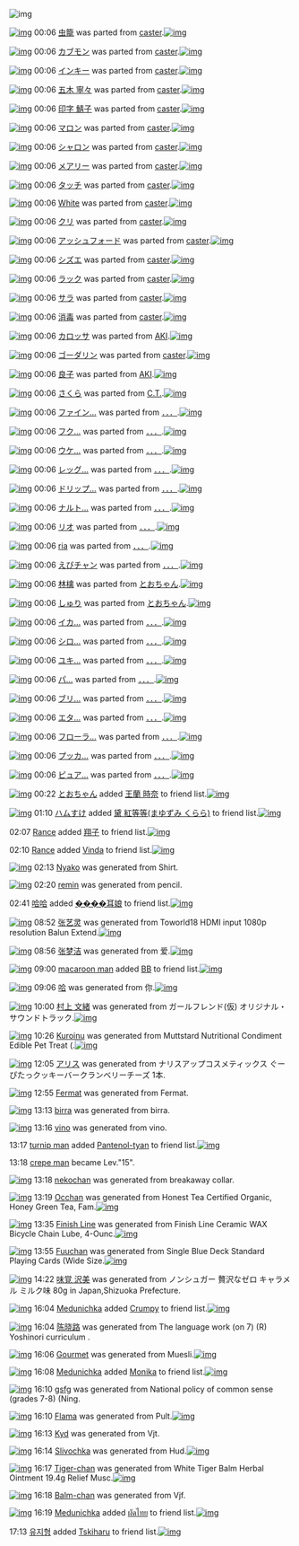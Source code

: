 ![img](http://gdrive-cdn.herokuapp.com/537b65a5bc09f0000721dda7/512px-barcode.png)

[![img](http://www.deviantsart.com/qf7rdf.png)](http://www.barcodekanojo.com/kanojo/71953/%E8%99%AB%E7%B1%A0) 00:06 [虫籠](http://www.barcodekanojo.com/kanojo/71953/%E8%99%AB%E7%B1%A0) was parted from [caster](http://www.barcodekanojo.com/kanojo/71953/%E8%99%AB%E7%B1%A0).[![img](http://www.deviantsart.com/n3nut1.jpeg)](http://www.barcodekanojo.com/user/240377/caster) 

[![img](http://www.deviantsart.com/1he8kq2.png)](http://www.barcodekanojo.com/kanojo/1045494/%E3%82%AB%E3%83%96%E3%83%A2%E3%83%B3) 00:06 [カブモン](http://www.barcodekanojo.com/kanojo/1045494/%E3%82%AB%E3%83%96%E3%83%A2%E3%83%B3) was parted from [caster](http://www.barcodekanojo.com/kanojo/1045494/%E3%82%AB%E3%83%96%E3%83%A2%E3%83%B3).[![img](http://www.deviantsart.com/n3nut1.jpeg)](http://www.barcodekanojo.com/user/240377/caster) 

[![img](http://www.deviantsart.com/24ff07s.png)](http://www.barcodekanojo.com/kanojo/968/%E3%82%A4%E3%83%B3%E3%82%AD%E3%83%BC) 00:06 [インキー](http://www.barcodekanojo.com/kanojo/968/%E3%82%A4%E3%83%B3%E3%82%AD%E3%83%BC) was parted from [caster](http://www.barcodekanojo.com/kanojo/968/%E3%82%A4%E3%83%B3%E3%82%AD%E3%83%BC).[![img](http://www.deviantsart.com/n3nut1.jpeg)](http://www.barcodekanojo.com/user/240377/caster) 

[![img](http://www.deviantsart.com/2hp4adk.png)](http://www.barcodekanojo.com/kanojo/561780/%E4%BA%94%E6%9C%A8%20%E5%AF%A7%E3%80%85) 00:06 [五木 寧々](http://www.barcodekanojo.com/kanojo/561780/%E4%BA%94%E6%9C%A8%20%E5%AF%A7%E3%80%85) was parted from [caster](http://www.barcodekanojo.com/kanojo/561780/%E4%BA%94%E6%9C%A8%20%E5%AF%A7%E3%80%85).[![img](http://www.deviantsart.com/n3nut1.jpeg)](http://www.barcodekanojo.com/user/240377/caster) 

[![img](http://www.deviantsart.com/2csp8bl.png)](http://www.barcodekanojo.com/kanojo/554619/%E5%8D%B0%E5%AD%97%20%E9%AF%96%E5%AD%90) 00:06 [印字 鯖子](http://www.barcodekanojo.com/kanojo/554619/%E5%8D%B0%E5%AD%97%20%E9%AF%96%E5%AD%90) was parted from [caster](http://www.barcodekanojo.com/kanojo/554619/%E5%8D%B0%E5%AD%97%20%E9%AF%96%E5%AD%90).[![img](http://www.deviantsart.com/n3nut1.jpeg)](http://www.barcodekanojo.com/user/240377/caster) 

[![img](http://www.deviantsart.com/ga5lc7.png)](http://www.barcodekanojo.com/kanojo/589228/%E3%83%9E%E3%83%AD%E3%83%B3) 00:06 [マロン](http://www.barcodekanojo.com/kanojo/589228/%E3%83%9E%E3%83%AD%E3%83%B3) was parted from [caster](http://www.barcodekanojo.com/kanojo/589228/%E3%83%9E%E3%83%AD%E3%83%B3).[![img](http://www.deviantsart.com/n3nut1.jpeg)](http://www.barcodekanojo.com/user/240377/caster) 

[![img](http://www.deviantsart.com/1b7lnjt.png)](http://www.barcodekanojo.com/kanojo/577353/%E3%82%B7%E3%83%A3%E3%83%AD%E3%83%B3) 00:06 [シャロン](http://www.barcodekanojo.com/kanojo/577353/%E3%82%B7%E3%83%A3%E3%83%AD%E3%83%B3) was parted from [caster](http://www.barcodekanojo.com/kanojo/577353/%E3%82%B7%E3%83%A3%E3%83%AD%E3%83%B3).[![img](http://www.deviantsart.com/n3nut1.jpeg)](http://www.barcodekanojo.com/user/240377/caster) 

[![img](http://www.deviantsart.com/136950r.png)](http://www.barcodekanojo.com/kanojo/575220/%E3%83%A1%E3%82%A2%E3%83%AA%E3%83%BC) 00:06 [メアリー](http://www.barcodekanojo.com/kanojo/575220/%E3%83%A1%E3%82%A2%E3%83%AA%E3%83%BC) was parted from [caster](http://www.barcodekanojo.com/kanojo/575220/%E3%83%A1%E3%82%A2%E3%83%AA%E3%83%BC).[![img](http://www.deviantsart.com/n3nut1.jpeg)](http://www.barcodekanojo.com/user/240377/caster) 

[![img](http://www.deviantsart.com/3bjsvnd.png)](http://www.barcodekanojo.com/kanojo/577550/%E3%82%BF%E3%83%83%E3%83%81) 00:06 [タッチ](http://www.barcodekanojo.com/kanojo/577550/%E3%82%BF%E3%83%83%E3%83%81) was parted from [caster](http://www.barcodekanojo.com/kanojo/577550/%E3%82%BF%E3%83%83%E3%83%81).[![img](http://www.deviantsart.com/n3nut1.jpeg)](http://www.barcodekanojo.com/user/240377/caster) 

[![img](http://www.deviantsart.com/2oqsepj.png)](http://www.barcodekanojo.com/kanojo/78505/White) 00:06 [White](http://www.barcodekanojo.com/kanojo/78505/White) was parted from [caster](http://www.barcodekanojo.com/kanojo/78505/White).[![img](http://www.deviantsart.com/n3nut1.jpeg)](http://www.barcodekanojo.com/user/240377/caster) 

[![img](http://www.deviantsart.com/392mldi.png)](http://www.barcodekanojo.com/kanojo/604805/%E3%82%AF%E3%83%AA) 00:06 [クリ](http://www.barcodekanojo.com/kanojo/604805/%E3%82%AF%E3%83%AA) was parted from [caster](http://www.barcodekanojo.com/kanojo/604805/%E3%82%AF%E3%83%AA).[![img](http://www.deviantsart.com/n3nut1.jpeg)](http://www.barcodekanojo.com/user/240377/caster) 

[![img](http://www.deviantsart.com/3fqbg8i.png)](http://www.barcodekanojo.com/kanojo/585115/%E3%82%A2%E3%83%83%E3%82%B7%E3%83%A5%E3%83%95%E3%82%A9%E3%83%BC%E3%83%89) 00:06 [アッシュフォード](http://www.barcodekanojo.com/kanojo/585115/%E3%82%A2%E3%83%83%E3%82%B7%E3%83%A5%E3%83%95%E3%82%A9%E3%83%BC%E3%83%89) was parted from [caster](http://www.barcodekanojo.com/kanojo/585115/%E3%82%A2%E3%83%83%E3%82%B7%E3%83%A5%E3%83%95%E3%82%A9%E3%83%BC%E3%83%89).[![img](http://www.deviantsart.com/n3nut1.jpeg)](http://www.barcodekanojo.com/user/240377/caster) 

[![img](http://www.deviantsart.com/1paksur.png)](http://www.barcodekanojo.com/kanojo/567164/%E3%82%B7%E3%82%BA%E3%82%A8) 00:06 [シズエ](http://www.barcodekanojo.com/kanojo/567164/%E3%82%B7%E3%82%BA%E3%82%A8) was parted from [caster](http://www.barcodekanojo.com/kanojo/567164/%E3%82%B7%E3%82%BA%E3%82%A8).[![img](http://www.deviantsart.com/n3nut1.jpeg)](http://www.barcodekanojo.com/user/240377/caster) 

[![img](http://www.deviantsart.com/29r2ng5.png)](http://www.barcodekanojo.com/kanojo/1200067/%E3%83%A9%E3%83%83%E3%82%AF) 00:06 [ラック](http://www.barcodekanojo.com/kanojo/1200067/%E3%83%A9%E3%83%83%E3%82%AF) was parted from [caster](http://www.barcodekanojo.com/kanojo/1200067/%E3%83%A9%E3%83%83%E3%82%AF).[![img](http://www.deviantsart.com/n3nut1.jpeg)](http://www.barcodekanojo.com/user/240377/caster) 

[![img](http://www.deviantsart.com/3h8gl57.png)](http://www.barcodekanojo.com/kanojo/1051536/%E3%82%B5%E3%83%A9) 00:06 [サラ](http://www.barcodekanojo.com/kanojo/1051536/%E3%82%B5%E3%83%A9) was parted from [caster](http://www.barcodekanojo.com/kanojo/1051536/%E3%82%B5%E3%83%A9).[![img](http://www.deviantsart.com/n3nut1.jpeg)](http://www.barcodekanojo.com/user/240377/caster) 

[![img](http://www.deviantsart.com/260noq8.png)](http://www.barcodekanojo.com/kanojo/541817/%E6%B6%88%E6%AF%92) 00:06 [消毒](http://www.barcodekanojo.com/kanojo/541817/%E6%B6%88%E6%AF%92) was parted from [caster](http://www.barcodekanojo.com/kanojo/541817/%E6%B6%88%E6%AF%92).[![img](http://www.deviantsart.com/n3nut1.jpeg)](http://www.barcodekanojo.com/user/240377/caster) 

[![img](http://www.deviantsart.com/kk7afl.png)](http://www.barcodekanojo.com/kanojo/271336/%E3%82%AB%E3%83%AD%E3%83%83%E3%82%B5) 00:06 [カロッサ](http://www.barcodekanojo.com/kanojo/271336/%E3%82%AB%E3%83%AD%E3%83%83%E3%82%B5) was parted from [AKI](http://www.barcodekanojo.com/kanojo/271336/%E3%82%AB%E3%83%AD%E3%83%83%E3%82%B5).[![img](http://www.deviantsart.com/1kc30mi.jpeg)](http://www.barcodekanojo.com/user/29842/AKI) 

[![img](http://www.deviantsart.com/19m2ibe.png)](http://www.barcodekanojo.com/kanojo/735028/%E3%82%B4%E3%83%BC%E3%83%80%E3%83%AA%E3%83%B3) 00:06 [ゴーダリン](http://www.barcodekanojo.com/kanojo/735028/%E3%82%B4%E3%83%BC%E3%83%80%E3%83%AA%E3%83%B3) was parted from [caster](http://www.barcodekanojo.com/kanojo/735028/%E3%82%B4%E3%83%BC%E3%83%80%E3%83%AA%E3%83%B3).[![img](http://www.deviantsart.com/n3nut1.jpeg)](http://www.barcodekanojo.com/user/240377/caster) 

[![img](http://www.deviantsart.com/3nd6eud.png)](http://www.barcodekanojo.com/kanojo/85266/%E8%89%AF%E5%AD%90) 00:06 [良子](http://www.barcodekanojo.com/kanojo/85266/%E8%89%AF%E5%AD%90) was parted from [AKI](http://www.barcodekanojo.com/kanojo/85266/%E8%89%AF%E5%AD%90).[![img](http://www.deviantsart.com/1kc30mi.jpeg)](http://www.barcodekanojo.com/user/29842/AKI) 

[![img](http://www.deviantsart.com/3uak6gg.png)](http://www.barcodekanojo.com/kanojo/2459048/%E3%81%95%E3%81%8F%E3%82%89) 00:06 [さくら](http://www.barcodekanojo.com/kanojo/2459048/%E3%81%95%E3%81%8F%E3%82%89) was parted from [C.T.](http://www.barcodekanojo.com/kanojo/2459048/%E3%81%95%E3%81%8F%E3%82%89).[![img](http://www.deviantsart.com/fhrc6a.jpeg)](http://www.barcodekanojo.com/user/272165/C.T.) 

[![img](http://www.deviantsart.com/2n6jths.png)](http://www.barcodekanojo.com/kanojo/2854590/%E3%83%95%E3%82%A1%E3%82%A4%E3%83%B3%E2%80%A6) 00:06 [ファイン…](http://www.barcodekanojo.com/kanojo/2854590/%E3%83%95%E3%82%A1%E3%82%A4%E3%83%B3%E2%80%A6) was parted from [．．．](http://www.barcodekanojo.com/kanojo/2854590/%E3%83%95%E3%82%A1%E3%82%A4%E3%83%B3%E2%80%A6).[![img](http://www.deviantsart.com/2m9kvrv.jpeg)](http://www.barcodekanojo.com/user/207315/%EF%BC%8E%EF%BC%8E%EF%BC%8E) 

[![img](http://www.deviantsart.com/2kevott.png)](http://www.barcodekanojo.com/kanojo/2874306/%E3%83%95%E3%82%AF%E2%80%A6) 00:06 [フク…](http://www.barcodekanojo.com/kanojo/2874306/%E3%83%95%E3%82%AF%E2%80%A6) was parted from [．．．](http://www.barcodekanojo.com/kanojo/2874306/%E3%83%95%E3%82%AF%E2%80%A6).[![img](http://www.deviantsart.com/2m9kvrv.jpeg)](http://www.barcodekanojo.com/user/207315/%EF%BC%8E%EF%BC%8E%EF%BC%8E) 

[![img](http://www.deviantsart.com/1v5u1r3.png)](http://www.barcodekanojo.com/kanojo/2859693/%E3%82%A6%E3%82%B1%E2%80%A6) 00:06 [ウケ…](http://www.barcodekanojo.com/kanojo/2859693/%E3%82%A6%E3%82%B1%E2%80%A6) was parted from [．．．](http://www.barcodekanojo.com/kanojo/2859693/%E3%82%A6%E3%82%B1%E2%80%A6).[![img](http://www.deviantsart.com/2m9kvrv.jpeg)](http://www.barcodekanojo.com/user/207315/%EF%BC%8E%EF%BC%8E%EF%BC%8E) 

[![img](http://www.deviantsart.com/2sr04h1.png)](http://www.barcodekanojo.com/kanojo/2866442/%E3%83%AC%E3%83%83%E3%82%B0%E2%80%A6) 00:06 [レッグ…](http://www.barcodekanojo.com/kanojo/2866442/%E3%83%AC%E3%83%83%E3%82%B0%E2%80%A6) was parted from [．．．](http://www.barcodekanojo.com/kanojo/2866442/%E3%83%AC%E3%83%83%E3%82%B0%E2%80%A6).[![img](http://www.deviantsart.com/2m9kvrv.jpeg)](http://www.barcodekanojo.com/user/207315/%EF%BC%8E%EF%BC%8E%EF%BC%8E) 

[![img](http://www.deviantsart.com/c4kbv7.png)](http://www.barcodekanojo.com/kanojo/2854595/%E3%83%89%E3%83%AA%E3%83%83%E3%83%97%E2%80%A6) 00:06 [ドリップ…](http://www.barcodekanojo.com/kanojo/2854595/%E3%83%89%E3%83%AA%E3%83%83%E3%83%97%E2%80%A6) was parted from [．．．](http://www.barcodekanojo.com/kanojo/2854595/%E3%83%89%E3%83%AA%E3%83%83%E3%83%97%E2%80%A6).[![img](http://www.deviantsart.com/2m9kvrv.jpeg)](http://www.barcodekanojo.com/user/207315/%EF%BC%8E%EF%BC%8E%EF%BC%8E) 

[![img](http://www.deviantsart.com/2asus2g.png)](http://www.barcodekanojo.com/kanojo/2855942/%E3%83%8A%E3%83%AB%E3%83%88%E2%80%A6) 00:06 [ナルト…](http://www.barcodekanojo.com/kanojo/2855942/%E3%83%8A%E3%83%AB%E3%83%88%E2%80%A6) was parted from [．．．](http://www.barcodekanojo.com/kanojo/2855942/%E3%83%8A%E3%83%AB%E3%83%88%E2%80%A6).[![img](http://www.deviantsart.com/2m9kvrv.jpeg)](http://www.barcodekanojo.com/user/207315/%EF%BC%8E%EF%BC%8E%EF%BC%8E) 

[![img](http://www.deviantsart.com/1a9to5t.png)](http://www.barcodekanojo.com/kanojo/699150/%E3%83%AA%E3%82%AA) 00:06 [リオ](http://www.barcodekanojo.com/kanojo/699150/%E3%83%AA%E3%82%AA) was parted from [．．．](http://www.barcodekanojo.com/kanojo/699150/%E3%83%AA%E3%82%AA).[![img](http://www.deviantsart.com/2m9kvrv.jpeg)](http://www.barcodekanojo.com/user/207315/%EF%BC%8E%EF%BC%8E%EF%BC%8E) 

[![img](http://www.deviantsart.com/3ns3cug.png)](http://www.barcodekanojo.com/kanojo/690424/ria) 00:06 [ria](http://www.barcodekanojo.com/kanojo/690424/ria) was parted from [．．．](http://www.barcodekanojo.com/kanojo/690424/ria).[![img](http://www.deviantsart.com/2m9kvrv.jpeg)](http://www.barcodekanojo.com/user/207315/%EF%BC%8E%EF%BC%8E%EF%BC%8E) 

[![img](http://www.deviantsart.com/is125o.png)](http://www.barcodekanojo.com/kanojo/691564/%E3%81%88%E3%81%B3%E3%83%81%E3%83%A3%E3%83%B3) 00:06 [えびチャン](http://www.barcodekanojo.com/kanojo/691564/%E3%81%88%E3%81%B3%E3%83%81%E3%83%A3%E3%83%B3) was parted from [．．．](http://www.barcodekanojo.com/kanojo/691564/%E3%81%88%E3%81%B3%E3%83%81%E3%83%A3%E3%83%B3).[![img](http://www.deviantsart.com/2m9kvrv.jpeg)](http://www.barcodekanojo.com/user/207315/%EF%BC%8E%EF%BC%8E%EF%BC%8E) 

[![img](http://www.deviantsart.com/2934ubk.png)](http://www.barcodekanojo.com/kanojo/24674/%E6%9E%97%E6%AA%8E) 00:06 [林檎](http://www.barcodekanojo.com/kanojo/24674/%E6%9E%97%E6%AA%8E) was parted from [とおちゃん](http://www.barcodekanojo.com/kanojo/24674/%E6%9E%97%E6%AA%8E).[![img](http://www.deviantsart.com/1rkj0cl.jpeg)](http://www.barcodekanojo.com/user/11892/%E3%81%A8%E3%81%8A%E3%81%A1%E3%82%83%E3%82%93) 

[![img](http://www.deviantsart.com/3l9gnnf.png)](http://www.barcodekanojo.com/kanojo/206441/%E3%81%97%E3%82%85%E3%82%8A) 00:06 [しゅり](http://www.barcodekanojo.com/kanojo/206441/%E3%81%97%E3%82%85%E3%82%8A) was parted from [とおちゃん](http://www.barcodekanojo.com/kanojo/206441/%E3%81%97%E3%82%85%E3%82%8A).[![img](http://www.deviantsart.com/1rkj0cl.jpeg)](http://www.barcodekanojo.com/user/11892/%E3%81%A8%E3%81%8A%E3%81%A1%E3%82%83%E3%82%93) 

[![img](http://www.deviantsart.com/1eneo2h.png)](http://www.barcodekanojo.com/kanojo/2862933/%E3%82%A4%E3%82%AB%E2%80%A6) 00:06 [イカ…](http://www.barcodekanojo.com/kanojo/2862933/%E3%82%A4%E3%82%AB%E2%80%A6) was parted from [．．．](http://www.barcodekanojo.com/kanojo/2862933/%E3%82%A4%E3%82%AB%E2%80%A6).[![img](http://www.deviantsart.com/2m9kvrv.jpeg)](http://www.barcodekanojo.com/user/207315/%EF%BC%8E%EF%BC%8E%EF%BC%8E) 

[![img](http://www.deviantsart.com/114obs2.png)](http://www.barcodekanojo.com/kanojo/2870728/%E3%82%B7%E3%83%AD%E2%80%A6) 00:06 [シロ…](http://www.barcodekanojo.com/kanojo/2870728/%E3%82%B7%E3%83%AD%E2%80%A6) was parted from [．．．](http://www.barcodekanojo.com/kanojo/2870728/%E3%82%B7%E3%83%AD%E2%80%A6).[![img](http://www.deviantsart.com/2m9kvrv.jpeg)](http://www.barcodekanojo.com/user/207315/%EF%BC%8E%EF%BC%8E%EF%BC%8E) 

[![img](http://www.deviantsart.com/281v932.png)](http://www.barcodekanojo.com/kanojo/2861080/%E3%83%A6%E3%82%AD%E2%80%A6) 00:06 [ユキ…](http://www.barcodekanojo.com/kanojo/2861080/%E3%83%A6%E3%82%AD%E2%80%A6) was parted from [．．．](http://www.barcodekanojo.com/kanojo/2861080/%E3%83%A6%E3%82%AD%E2%80%A6).[![img](http://www.deviantsart.com/2m9kvrv.jpeg)](http://www.barcodekanojo.com/user/207315/%EF%BC%8E%EF%BC%8E%EF%BC%8E) 

[![img](http://www.deviantsart.com/27c3je0.png)](http://www.barcodekanojo.com/kanojo/2862130/%E3%83%91%E2%80%A6) 00:06 [パ…](http://www.barcodekanojo.com/kanojo/2862130/%E3%83%91%E2%80%A6) was parted from [．．．](http://www.barcodekanojo.com/kanojo/2862130/%E3%83%91%E2%80%A6).[![img](http://www.deviantsart.com/2m9kvrv.jpeg)](http://www.barcodekanojo.com/user/207315/%EF%BC%8E%EF%BC%8E%EF%BC%8E) 

[![img](http://www.deviantsart.com/13g85v9.png)](http://www.barcodekanojo.com/kanojo/2859989/%E3%83%96%E3%83%AA%E2%80%A6) 00:06 [ブリ…](http://www.barcodekanojo.com/kanojo/2859989/%E3%83%96%E3%83%AA%E2%80%A6) was parted from [．．．](http://www.barcodekanojo.com/kanojo/2859989/%E3%83%96%E3%83%AA%E2%80%A6).[![img](http://www.deviantsart.com/2m9kvrv.jpeg)](http://www.barcodekanojo.com/user/207315/%EF%BC%8E%EF%BC%8E%EF%BC%8E) 

[![img](http://www.deviantsart.com/1ihqmjt.png)](http://www.barcodekanojo.com/kanojo/2877671/%E3%82%A8%E3%82%BF%E2%80%A6) 00:06 [エタ…](http://www.barcodekanojo.com/kanojo/2877671/%E3%82%A8%E3%82%BF%E2%80%A6) was parted from [．．．](http://www.barcodekanojo.com/kanojo/2877671/%E3%82%A8%E3%82%BF%E2%80%A6).[![img](http://www.deviantsart.com/2m9kvrv.jpeg)](http://www.barcodekanojo.com/user/207315/%EF%BC%8E%EF%BC%8E%EF%BC%8E) 

[![img](http://www.deviantsart.com/4ei0lu.png)](http://www.barcodekanojo.com/kanojo/2870151/%E3%83%95%E3%83%AD%E3%83%BC%E3%83%A9%E2%80%A6) 00:06 [フローラ…](http://www.barcodekanojo.com/kanojo/2870151/%E3%83%95%E3%83%AD%E3%83%BC%E3%83%A9%E2%80%A6) was parted from [．．．](http://www.barcodekanojo.com/kanojo/2870151/%E3%83%95%E3%83%AD%E3%83%BC%E3%83%A9%E2%80%A6).[![img](http://www.deviantsart.com/2m9kvrv.jpeg)](http://www.barcodekanojo.com/user/207315/%EF%BC%8E%EF%BC%8E%EF%BC%8E) 

[![img](http://www.deviantsart.com/3dvuk89.png)](http://www.barcodekanojo.com/kanojo/2605386/%E3%83%97%E3%83%83%E3%82%AB%E2%80%A6) 00:06 [プッカ…](http://www.barcodekanojo.com/kanojo/2605386/%E3%83%97%E3%83%83%E3%82%AB%E2%80%A6) was parted from [．．．](http://www.barcodekanojo.com/kanojo/2605386/%E3%83%97%E3%83%83%E3%82%AB%E2%80%A6).[![img](http://www.deviantsart.com/2m9kvrv.jpeg)](http://www.barcodekanojo.com/user/207315/%EF%BC%8E%EF%BC%8E%EF%BC%8E) 

[![img](http://www.deviantsart.com/do6j04.png)](http://www.barcodekanojo.com/kanojo/2617254/%E3%83%94%E3%83%A5%E3%82%A2%E2%80%A6) 00:06 [ピュア…](http://www.barcodekanojo.com/kanojo/2617254/%E3%83%94%E3%83%A5%E3%82%A2%E2%80%A6) was parted from [．．．](http://www.barcodekanojo.com/kanojo/2617254/%E3%83%94%E3%83%A5%E3%82%A2%E2%80%A6).[![img](http://www.deviantsart.com/2m9kvrv.jpeg)](http://www.barcodekanojo.com/user/207315/%EF%BC%8E%EF%BC%8E%EF%BC%8E) 

[![img](http://www.deviantsart.com/1rkj0cl.jpeg)](http://www.barcodekanojo.com/user/11892/%E3%81%A8%E3%81%8A%E3%81%A1%E3%82%83%E3%82%93) 00:22 [とおちゃん](http://www.barcodekanojo.com/user/11892/%E3%81%A8%E3%81%8A%E3%81%A1%E3%82%83%E3%82%93) added [王蘭 時奈](http://www.barcodekanojo.com/kanojo/2377915/%E7%8E%8B%E8%98%AD%20%E6%99%82%E5%A5%88) to friend list.[![img](http://www.deviantsart.com/2bn7ip7.png)](http://www.barcodekanojo.com/kanojo/2377915/%E7%8E%8B%E8%98%AD%20%E6%99%82%E5%A5%88) 

[![img](http://www.deviantsart.com/3ueb4vl.jpeg)](http://www.barcodekanojo.com/user/31615/%E3%83%8F%E3%83%A0%E3%81%99%E3%81%91) 01:10 [ハムすけ](http://www.barcodekanojo.com/user/31615/%E3%83%8F%E3%83%A0%E3%81%99%E3%81%91) added [黛 紅等等(まゆずみ くらら)](http://www.barcodekanojo.com/kanojo/2145759/%E9%BB%9B%20%E7%B4%85%E7%AD%89%E7%AD%89%28%E3%81%BE%E3%82%86%E3%81%9A%E3%81%BF%20%E3%81%8F%E3%82%89%E3%82%89%29) to friend list.[![img](http://www.deviantsart.com/2vd671t.png)](http://www.barcodekanojo.com/kanojo/2145759/%E9%BB%9B%20%E7%B4%85%E7%AD%89%E7%AD%89%28%E3%81%BE%E3%82%86%E3%81%9A%E3%81%BF%20%E3%81%8F%E3%82%89%E3%82%89%29) 

02:07 [Rance](http://www.barcodekanojo.com/user/499839/Rance) added [翔子](http://www.barcodekanojo.com/kanojo/3074403/%E7%BF%94%E5%AD%90) to friend list.[![img](http://www.deviantsart.com/1mjnhl.png)](http://www.barcodekanojo.com/kanojo/3074403/%E7%BF%94%E5%AD%90) 

02:10 [Rance](http://www.barcodekanojo.com/user/499839/Rance) added [Vinda](http://www.barcodekanojo.com/kanojo/3115931/Vinda) to friend list.[![img](http://www.deviantsart.com/fg8jhd.png)](http://www.barcodekanojo.com/kanojo/3115931/Vinda) 

[![img](http://www.deviantsart.com/2i16ejk.png)](http://www.barcodekanojo.com/kanojo/3192027/Nyako) 02:13 [Nyako](http://www.barcodekanojo.com/kanojo/3192027/Nyako) was generated from Shirt.

[![img](http://www.deviantsart.com/cv7up4.png)](http://www.barcodekanojo.com/kanojo/3192028/remin) 02:20 [remin](http://www.barcodekanojo.com/kanojo/3192028/remin) was generated from pencil.

02:41 [哈哈](http://www.barcodekanojo.com/user/499841/%E5%93%88%E5%93%88) added [����耳娘](http://www.barcodekanojo.com/kanojo/2786488/%EF%BF%BD%EF%BF%BD%EF%BF%BD%EF%BF%BD%E8%80%B3%E5%A8%98) to friend list.[![img](http://www.deviantsart.com/1nkqarh.png)](http://www.barcodekanojo.com/kanojo/2786488/%EF%BF%BD%EF%BF%BD%EF%BF%BD%EF%BF%BD%E8%80%B3%E5%A8%98) 

[![img](http://www.deviantsart.com/1ojvr5g.png)](http://www.barcodekanojo.com/kanojo/3192029/%E5%BC%A0%E8%89%BA%E7%81%B5) 08:52 [张艺灵](http://www.barcodekanojo.com/kanojo/3192029/%E5%BC%A0%E8%89%BA%E7%81%B5) was generated from Toworld18 HDMI input 1080p resolution Balun Extend.[![img](http://www.deviantsart.com/ojvlv1.jpeg)](http://www.barcodekanojo.com/product_images/barcode/6016733/1422057092/Toworld18%20HDMI%20input%201080p%20resolution%20Balun%20Extend.jpg) 

[![img](http://www.deviantsart.com/3a9d669.png)](http://www.barcodekanojo.com/kanojo/3192030/%E5%BC%A0%E6%A2%A6%E6%B4%81) 08:56 [张梦洁](http://www.barcodekanojo.com/kanojo/3192030/%E5%BC%A0%E6%A2%A6%E6%B4%81) was generated from 爱.[![img](http://www.deviantsart.com/msmk1r.jpeg)](http://www.barcodekanojo.com/product_images/barcode/6016734/1422057384/%E7%88%B1.jpg) 

[![img](http://www.deviantsart.com/3ddr9u4.jpeg)](http://www.barcodekanojo.com/user/499845/macaroon%20man) 09:00 [macaroon man](http://www.barcodekanojo.com/user/499845/macaroon%20man) added [BB](http://www.barcodekanojo.com/kanojo/1913349/BB) to friend list.[![img](http://www.deviantsart.com/49nvkh.png)](http://www.barcodekanojo.com/kanojo/1913349/BB) 

[![img](http://www.deviantsart.com/2900osc.png)](http://www.barcodekanojo.com/kanojo/3192031/%E5%93%88) 09:06 [哈](http://www.barcodekanojo.com/kanojo/3192031/%E5%93%88) was generated from 你.[![img](http://www.deviantsart.com/3gutlbo.jpeg)](http://www.barcodekanojo.com/product_images/barcode/6016736/1422057944/50x50x,PE4,PBD,PA0.jpg,qw=88,ah=88.pagespeed.ic.-Z0XPyvrNt.jpg) 

[![img](http://www.deviantsart.com/1u7s1oh.png)](http://www.barcodekanojo.com/kanojo/3192032/%E6%9D%91%E4%B8%8A%20%E6%96%87%E7%B7%92) 10:00 [村上 文緒](http://www.barcodekanojo.com/kanojo/3192032/%E6%9D%91%E4%B8%8A%20%E6%96%87%E7%B7%92) was generated from ガールフレンド(仮)  オリジナル・サウンドトラック.[![img](http://www.deviantsart.com/37mrp8f.jpeg)](http://www.barcodekanojo.com/product_images/barcode/6016737/1422061186/%E3%82%AC%E3%83%BC%E3%83%AB%E3%83%95%E3%83%AC%E3%83%B3%E3%83%89%28%E4%BB%AE%29%20%20%E3%82%AA%E3%83%AA%E3%82%B8%E3%83%8A%E3%83%AB%E3%83%BB%E3%82%B5%E3%82%A6%E3%83%B3%E3%83%89%E3%83%88%E3%83%A9%E3%83%83%E3%82%AF.jpg) 

[![img](http://www.deviantsart.com/15uusq7.png)](http://www.barcodekanojo.com/kanojo/3192033/Kuroinu) 10:26 [Kuroinu](http://www.barcodekanojo.com/kanojo/3192033/Kuroinu) was generated from Muttstard Nutritional Condiment Edible Pet Treat (.[![img](http://www.deviantsart.com/10qbgmg.jpeg)](http://www.barcodekanojo.com/product_images/barcode/6016738/1422062802/Muttstard%20Nutritional%20Condiment%20Edible%20Pet%20Treat%20%28.jpg) 

[![img](http://www.deviantsart.com/3fa56oo.png)](http://www.barcodekanojo.com/kanojo/3192034/%E3%82%A2%E3%83%AA%E3%82%B9) 12:05 [アリス](http://www.barcodekanojo.com/kanojo/3192034/%E3%82%A2%E3%83%AA%E3%82%B9) was generated from ナリスアップコスメティックス ぐーぴたっクッキーバークランベリーチーズ 1本.

[![img](http://www.deviantsart.com/a1rgjl.png)](http://www.barcodekanojo.com/kanojo/3192035/Fermat) 12:55 [Fermat](http://www.barcodekanojo.com/kanojo/3192035/Fermat) was generated from Fermat.

[![img](http://www.deviantsart.com/1criop.png)](http://www.barcodekanojo.com/kanojo/3192036/birra) 13:13 [birra](http://www.barcodekanojo.com/kanojo/3192036/birra) was generated from birra.

[![img](http://www.deviantsart.com/17hsc7t.png)](http://www.barcodekanojo.com/kanojo/3192037/vino) 13:16 [vino](http://www.barcodekanojo.com/kanojo/3192037/vino) was generated from vino.

13:17 [turnip man](http://www.barcodekanojo.com/user/499849/turnip%20man) added [Pantenol-tyan](http://www.barcodekanojo.com/kanojo/2471951/Pantenol-tyan) to friend list.[![img](http://www.deviantsart.com/2knsgmi.png)](http://www.barcodekanojo.com/kanojo/2471951/Pantenol-tyan) 

13:18 [crepe man](http://www.barcodekanojo.com/user/441787/crepe%20man) became Lev."15".

[![img](http://www.deviantsart.com/3675974.png)](http://www.barcodekanojo.com/kanojo/3192038/nekochan) 13:18 [nekochan](http://www.barcodekanojo.com/kanojo/3192038/nekochan) was generated from breakaway collar.

[![img](http://www.deviantsart.com/28mlqgm.png)](http://www.barcodekanojo.com/kanojo/3192039/Occhan) 13:19 [Occhan](http://www.barcodekanojo.com/kanojo/3192039/Occhan) was generated from Honest Tea Certified Organic, Honey Green Tea, Fam.[![img](http://www.deviantsart.com/1mg8gas.jpeg)](http://www.barcodekanojo.com/product_images/barcode/6016745/1422073092/Honest%20Tea%20Certified%20Organic%2C%20Honey%20Green%20Tea%2C%20Fam.jpg) 

[![img](http://www.deviantsart.com/1t6li15.png)](http://www.barcodekanojo.com/kanojo/3192040/Finish%20Line) 13:35 [Finish Line](http://www.barcodekanojo.com/kanojo/3192040/Finish%20Line) was generated from Finish Line Ceramic WAX Bicycle Chain Lube, 4-Ounc.[![img](http://www.deviantsart.com/2h3tnc2.jpeg)](http://www.barcodekanojo.com/product_images/barcode/6016746/1422074052/Finish%20Line%20Ceramic%20WAX%20Bicycle%20Chain%20Lube%2C%204-Ounc.jpg) 

[![img](http://www.deviantsart.com/39l2bue.png)](http://www.barcodekanojo.com/kanojo/3192041/Fuuchan) 13:55 [Fuuchan](http://www.barcodekanojo.com/kanojo/3192041/Fuuchan) was generated from Single Blue Deck Standard Playing Cards (Wide Size.[![img](http://www.deviantsart.com/1p8mbhr.jpeg)](http://www.barcodekanojo.com/product_images/barcode/6016747/1422075267/50x50xSingle,P20Blue,P20Deck,P20Standard,P20Playing,P20Cards,P20,P28Wide,P20Size.jpg,qw=88,ah=88.pagespeed.ic.1jk8qZ6cab.jpg) 

[![img](http://www.deviantsart.com/2oq1f3.png)](http://www.barcodekanojo.com/kanojo/3192042/%E5%91%B3%E8%A6%9A%20%E6%B2%A2%E7%BE%8E) 14:22 [味覚 沢美](http://www.barcodekanojo.com/kanojo/3192042/%E5%91%B3%E8%A6%9A%20%E6%B2%A2%E7%BE%8E) was generated from ノンシュガー 贅沢なゼロ キャラメル ミルク味 80g in Japan,Shizuoka Prefecture.

[![img](http://www.deviantsart.com/18gjal1.jpeg)](http://www.barcodekanojo.com/user/400415/Medunichka) 16:04 [Medunichka](http://www.barcodekanojo.com/user/400415/Medunichka) added [Crumpy](http://www.barcodekanojo.com/kanojo/2496473/Crumpy) to friend list.[![img](http://www.deviantsart.com/8qsqgu.png)](http://www.barcodekanojo.com/kanojo/2496473/Crumpy) 

[![img](http://www.deviantsart.com/pkpjh9.png)](http://www.barcodekanojo.com/kanojo/3192043/%E9%99%88%E6%99%93%E8%B7%AF) 16:04 [陈晓路](http://www.barcodekanojo.com/kanojo/3192043/%E9%99%88%E6%99%93%E8%B7%AF) was generated from The language work (on 7) (R) Yoshinori curriculum .

[![img](http://www.deviantsart.com/20ihnq1.png)](http://www.barcodekanojo.com/kanojo/3192044/Gourmet) 16:06 [Gourmet](http://www.barcodekanojo.com/kanojo/3192044/Gourmet) was generated from Muesli.[![img](http://www.deviantsart.com/c4fsaa.jpeg)](http://www.barcodekanojo.com/product_images/barcode/6016751/1422083138/50x50xMuesli.jpg,qw=88,ah=88.pagespeed.ic.kmSiUhjTPD.jpg) 

[![img](http://www.deviantsart.com/18gjal1.jpeg)](http://www.barcodekanojo.com/user/400415/Medunichka) 16:08 [Medunichka](http://www.barcodekanojo.com/user/400415/Medunichka) added [Monika](http://www.barcodekanojo.com/kanojo/3080814/Monika) to friend list.[![img](http://www.deviantsart.com/2nmsohv.png)](http://www.barcodekanojo.com/kanojo/3080814/Monika) 

[![img](http://www.deviantsart.com/245stor.png)](http://www.barcodekanojo.com/kanojo/3192045/gsfg) 16:10 [gsfg](http://www.barcodekanojo.com/kanojo/3192045/gsfg) was generated from National policy of common sense (grades 7-8) (Ning.

[![img](http://www.deviantsart.com/5tgfgh.png)](http://www.barcodekanojo.com/kanojo/3192046/Flama) 16:10 [Flama](http://www.barcodekanojo.com/kanojo/3192046/Flama) was generated from Pult.[![img](http://www.deviantsart.com/1e4s8dn.jpeg)](http://www.barcodekanojo.com/product_images/barcode/6016754/1422083393/50x50xPult.jpg,qw=88,ah=88.pagespeed.ic.tVTj1ck_NP.jpg) 

[![img](http://www.deviantsart.com/3i4llk7.png)](http://www.barcodekanojo.com/kanojo/3192047/Kyd) 16:13 [Kyd](http://www.barcodekanojo.com/kanojo/3192047/Kyd) was generated from Vjt.

[![img](http://www.deviantsart.com/1t8v0ub.png)](http://www.barcodekanojo.com/kanojo/3192048/Slivochka) 16:14 [Slivochka](http://www.barcodekanojo.com/kanojo/3192048/Slivochka) was generated from Hud.[![img](http://www.deviantsart.com/1gkltli.jpeg)](http://www.barcodekanojo.com/product_images/barcode/6016756/1422083663/Hud.jpg) 

[![img](http://www.deviantsart.com/3qvdrns.png)](http://www.barcodekanojo.com/kanojo/3192049/Tiger-chan) 16:17 [Tiger-chan](http://www.barcodekanojo.com/kanojo/3192049/Tiger-chan) was generated from White Tiger Balm Herbal Ointment 19.4g Relief Musc.[![img](http://www.deviantsart.com/22u6rlb.jpeg)](http://www.barcodekanojo.com/product_images/barcode/6016757/1422083787/White%20Tiger%20Balm%20Herbal%20Ointment%2019.4g%20Relief%20Musc.jpg) 

[![img](http://www.deviantsart.com/305gkj4.png)](http://www.barcodekanojo.com/kanojo/3192050/Balm-chan) 16:18 [Balm-chan](http://www.barcodekanojo.com/kanojo/3192050/Balm-chan) was generated from Vjf.

[![img](http://www.deviantsart.com/18gjal1.jpeg)](http://www.barcodekanojo.com/user/400415/Medunichka) 16:19 [Medunichka](http://www.barcodekanojo.com/user/400415/Medunichka) added [ผัดไทย](http://www.barcodekanojo.com/kanojo/1954462/%E0%B8%9C%E0%B8%B1%E0%B8%94%E0%B9%84%E0%B8%97%E0%B8%A2) to friend list.[![img](http://www.deviantsart.com/12mj88c.png)](http://www.barcodekanojo.com/kanojo/1954462/%E0%B8%9C%E0%B8%B1%E0%B8%94%E0%B9%84%E0%B8%97%E0%B8%A2) 

17:13 [유지형](http://www.barcodekanojo.com/user/472229/%EC%9C%A0%EC%A7%80%ED%98%95) added [Tskiharu](http://www.barcodekanojo.com/kanojo/3071179/Tskiharu) to friend list.[![img](http://www.deviantsart.com/24ufefs.png)](http://www.barcodekanojo.com/kanojo/3071179/Tskiharu) 


